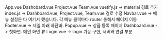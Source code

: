 <!-- 수정목록 -->
App.vue
Dashobard.vue
Project.vue
Team.vue
vuetify.js -> material 경로 추가
index.js -> Dashboard.vue, Project.vue, Team.vue 경로 수정
Navbar.vue -> 메뉴 설정은 다 여기서 했습니다. 각 메뉴 클릭마다 router 통해서 페이지 이동
Footer.vue -> 제일 아래 하단바. 
Popup.vue -> 상품 등록 페이지
Dashboard.vue -> 첫화면. 메인 화면 뷰
Login.vue -> login 기능 구현, 서버와 연결 부분


